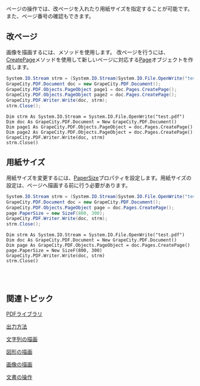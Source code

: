 
ページの操作では、改ページを入れたり用紙サイズを指定することが可能です。また、ページ番号の確認もできます。<br />

## 改ページ

画像を描画するには、メソッドを使用します。 改ページを行うには、[CreatePage](gcdocsite__documentlink?toc-item-id=dbf557e5-84dc-4048-8fb8-cad84df0da44#GRAPECITY.PDF.DRAWING.PAGESOBJECT)メソッドを使用して新しいページに対応する[Page](gcdocsite__documentlink?toc-item-id=e491ec0d-a21b-469b-8919-9c01b4556f6e)オブジェクトを作成します。

```csharp
System.IO.Stream strm = (System.IO.Stream)System.IO.File.OpenWrite("test.pdf");
GrapeCity.PDF.Document doc = new GrapeCity.PDF.Document();
GrapeCity.PDF.Objects.PageObject page1 = doc.Pages.CreatePage();
GrapeCity.PDF.Objects.PageObject page2 = doc.Pages.CreatePage();
GrapeCity.PDF.Writer.Write(doc, strm);
strm.Close();
```

```vbnet
Dim strm As System.IO.Stream = System.IO.File.OpenWrite("test.pdf")
Dim doc As GrapeCity.PDF.Document = New GrapeCity.PDF.Document()
Dim page1 As GrapeCity.PDF.Objects.PageObject = doc.Pages.CreatePage()
Dim page2 As GrapeCity.PDF.Objects.PageObject = doc.Pages.CreatePage()
GrapeCity.PDF.Writer.Write(doc, strm)
strm.Close()
```

## 用紙サイズ

用紙サイズを変更するには、[PaperSize](gcdocsite__documentlink?toc-item-id=16450ab8-8fb8-4924-998a-25fdabefcff9)プロパティを設定します。用紙サイズの設定は、ページへ描画する前に行う必要があります。

```csharp
System.IO.Stream strm = (System.IO.Stream)System.IO.File.OpenWrite("test.pdf");
GrapeCity.PDF.Document doc = new GrapeCity.PDF.Document();
GrapeCity.PDF.Objects.PageObject page = doc.Pages.CreatePage();
page.PaperSize = new SizeF(800, 300);
GrapeCity.PDF.Writer.Write(doc, strm);
strm.Close();
```

```vbnet
Dim strm As System.IO.Stream = System.IO.File.OpenWrite("test.pdf")
Dim doc As GrapeCity.PDF.Document = New GrapeCity.PDF.Document()
Dim page As GrapeCity.PDF.Objects.PageObject = doc.Pages.CreatePage()
page.PaperSize = New SizeF(800, 300)
GrapeCity.PDF.Writer.Write(doc, strm)
strm.Close()
```

<br /><br />

## 関連トピック

[PDFライブラリ](gcdocsite__documentlink?toc-item-id=6af94772-84b8-46d7-b783-18b250ad8556)

[出力方法](gcdocsite__documentlink?toc-item-id=344ae08e-d376-48c7-8de4-bec506f44e64)

[文字列の描画](gcdocsite__documentlink?toc-item-id=d25586a3-1ade-4972-9903-580a1e3c0647)

[図形の描画](gcdocsite__documentlink?toc-item-id=08c510a3-92ec-4fa6-adb9-1e5fcd7e3b53)

[画像の描画](gcdocsite__documentlink?toc-item-id=c617991f-1cd0-4ca1-a677-c381b2bd2faa)

[文書の操作](gcdocsite__documentlink?toc-item-id=9043d7a8-5ad3-43d3-8e62-7362e8d7b6e9)

<br /><br /><br />